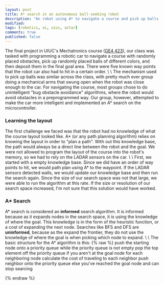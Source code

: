```yaml
---
layout: post
title: A* search in an autonomous ball-seeking robot
description: "An robot using A* to navigate a course and pick up balls for GE 423 at UIUC"
modified: 
tags: [robotics, ai, uiuc, astar]
comments: true
published: false
---
```


The final project in UIUC's Mechatronics course ([GE4 423](#)), our class was tasked with programming a robotic car to navigate a course with randomly placed obstacles, pick up randomly placed balls of different colors, and then deposit them in the final goal area. There were five known way points that the robot car also had to hit in a certain order.
\\
\\
The mechanism used to pick up balls was similar across the class, with pretty much ever group doing a mechanical arms that swung open when the robot was close enough to the car. For navigating the course, most groups chose to do unintelligent "bug obstacle avoidance" algorithms, where the robot would avoid obstacles in a preprogrammed way. Our group, however, attempted to make the car more intelligent and implemented an A* search on the microcontroller. 

### Learning the layout

The first challenge we faced was that the robot had no knowledge of what the course layout looked like. A* (or any path planning algorithm) relies on knowing the layout in order to "plan a path". With out this knowledge base, the path would always be a direct line between the robot and the goal. We were not allowed to program the layout of the course into the robot's memory, so we had to rely on the LADAR sensors on the car. 
\\
\\
First, we started with a empty knowledge base. Since we did have an order of way points to hit, we would path plan using A* to the waypoint. If the LADAR sensors detected walls, we would update our knowledge base and then run the search again. Since the size of our search space was not that large, we were able to run the algorithm at this rate. If the size or resolution of our search space increased, I'm not sure that this solution would have worked.

### A* Search

A* search is considered an **informed** search algorithm. It is informed because as it expands nodes in the search space, it is using the knowledge of where the goal. This knowledge is in the form of the heuristic function, or a cost of expanding the next node. Searches like BFS and DFS are **uninformed**, because as the expand the frontier, they do not use the knowledge of where the goal is when picking which node to expand.
\\
\\
The basic structure for the A* algorithm is this:
{% raw %}
    push the starting node onto a priority queue
    while the priority queue is not empty
		pop the top element off the priority queue
		if you aren't at the goal node
	    	for each neighboring node
	    		calculate the cost of traveling to each neighbor
	    		push neighbor onto the priority queue
	    else
	    	you've reached the goal node and can stop searcing

{% endraw %}